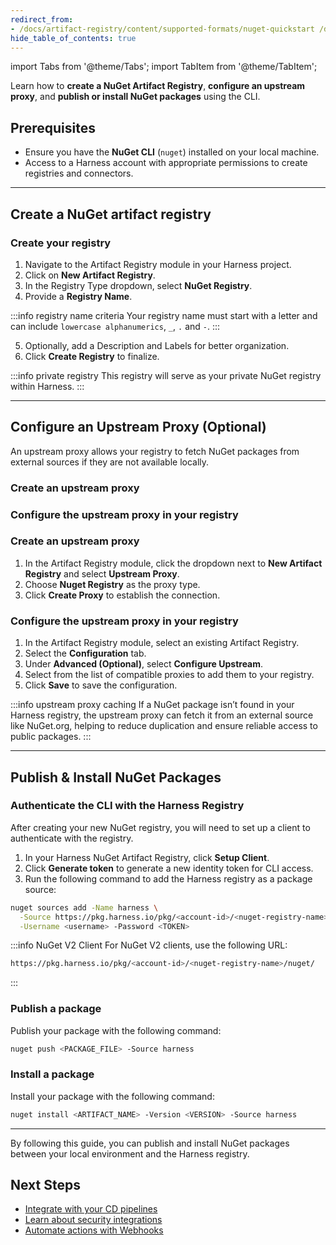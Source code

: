 ```yaml
---
redirect_from:
- /docs/artifact-registry/content/supported-formats/nuget-quickstart /docs/artifact-registry/supported-formats#nuget
hide_table_of_contents: true
---
```


import Tabs from '@theme/Tabs';
import TabItem from '@theme/TabItem';

Learn how to **create a NuGet Artifact Registry**, **configure an upstream proxy**, and **publish or install NuGet packages** using the CLI.

## Prerequisites
- Ensure you have the **NuGet CLI** (`nuget`) installed on your local machine.
- Access to a Harness account with appropriate permissions to create registries and connectors.

---

## Create a NuGet artifact registry
<Tabs>
<TabItem value="interactive" label="Interactive Guide">
<DocVideo src="https://app.tango.us/app/embed/1bb9ebd1-54c8-4585-87dd-e5e0b828acfb?skipCover=false&defaultListView=false&skipBranding=false&makeViewOnly=true&hideAuthorAndDetails=true" title="Create a NuGet Artifact Registry in Harness" />
</TabItem>
<TabItem value="step" label="Step-by-Step">

### Create your registry
1. Navigate to the Artifact Registry module in your Harness project.
2. Click on **New Artifact Registry**.
3. In the Registry Type dropdown, select **NuGet Registry**.
4. Provide a **Registry Name**.

:::info registry name criteria
Your registry name must start with a letter and can include `lowercase alphanumerics`, `_`, `.` and `-`.
:::

5. Optionally, add a Description and Labels for better organization.
6. Click **Create Registry** to finalize.
</TabItem>
</Tabs>

:::info private registry
This registry will serve as your private NuGet registry within Harness.
:::

---

## Configure an Upstream Proxy (Optional)
An upstream proxy allows your registry to fetch NuGet packages from external sources if they are not available locally.

<Tabs>
<TabItem value="interactive" label="Interactive Guides">

### Create an upstream proxy
<DocVideo src="https://app.tango.us/app/embed/eb26ec8b-6b08-4434-8003-1e9c009f6212?skipCover=false&defaultListView=false&skipBranding=false&makeViewOnly=true&hideAuthorAndDetails=true" title="Create a NuGet Upstream Proxy in Harness" />

### Configure the upstream proxy in your registry
<DocVideo src="https://app.tango.us/app/embed/bc5364f0-51bc-4b7c-8dd6-8a1bc8d8c03c?skipCover=false&defaultListView=false&skipBranding=false&makeViewOnly=true&hideAuthorAndDetails=true" title="Configure NuGet Upstream Proxy in Harness" />
</TabItem>
<TabItem value="step" label="Step-by-Step">

### Create an upstream proxy
1. In the Artifact Registry module, click the dropdown next to **New Artifact Registry** and select **Upstream Proxy**.
2. Choose **Nuget Registry** as the proxy type.
3. Click **Create Proxy** to establish the connection.

### Configure the upstream proxy in your registry
1. In the Artifact Registry module, select an existing Artifact Registry.
2. Select the **Configuration** tab.
3. Under **Advanced (Optional)**, select **Configure Upstream**.
4. Select from the list of compatible proxies to add them to your registry.
5. Click **Save** to save the configuration.
</TabItem>
</Tabs>

:::info upstream proxy caching
If a NuGet package isn’t found in your Harness registry, the upstream proxy can fetch it from an external source like NuGet.org, helping to reduce duplication and ensure reliable access to public packages.
:::

---

## Publish & Install NuGet Packages
### Authenticate the CLI with the Harness Registry
After creating your new NuGet registry, you will need to set up a client to authenticate with the registry.
1. In your Harness NuGet Artifact Registry, click **Setup Client**.
2. Click **Generate token** to generate a new identity token for CLI access.
3. Run the following command to add the Harness registry as a package source:
```bash
nuget sources add -Name harness \
  -Source https://pkg.harness.io/pkg/<account-id>/<nuget-registry-name>/nuget/index.json \
  -Username <username> -Password <TOKEN>
```
:::info NuGet V2 Client
For NuGet V2 clients, use the following URL:
```bash
https://pkg.harness.io/pkg/<account-id>/<nuget-registry-name>/nuget/
```
:::

### Publish a package
Publish your package with the following command:
```bash
nuget push <PACKAGE_FILE> -Source harness
```

### Install a package
Install your package with the following command:
```bash
nuget install <ARTIFACT_NAME> -Version <VERSION> -Source harness
```

---

By following this guide, you can publish and install NuGet packages between your local environment and the Harness registry.

## Next Steps
- [Integrate with your CD pipelines](/docs/artifact-registry/platform-integrations/cd-ar-integrations)
- [Learn about security integrations](/docs/artifact-registry/platform-integrations/security-integrations/ssd-ar-integrations)
- [Automate actions with Webhooks](/docs/artifact-registry/ar-webhooks)